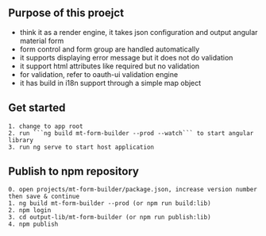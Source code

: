 ## Purpose of this proejct
- think it as a render engine, it takes json configuration and output angular material form
- form control and form group are handled automatically
- it supports displaying error message but it does not do validation
- it support html attributes like required but no validation
- for validation, refer to oauth-ui validation engine
- it has build in i18n support through a simple map object
## Get started
    1. change to app root  
    2. run ```ng build mt-form-builder --prod --watch``` to start angular library  
    3. run ng serve to start host application  
## Publish to npm repository
    0. open projects/mt-form-builder/package.json, increase version number then save & continue  
    1. ng build mt-form-builder --prod (or npm run build:lib)  
    2. npm login  
    3. cd output-lib/mt-form-builder (or npm run publish:lib)  
    4. npm publish  
